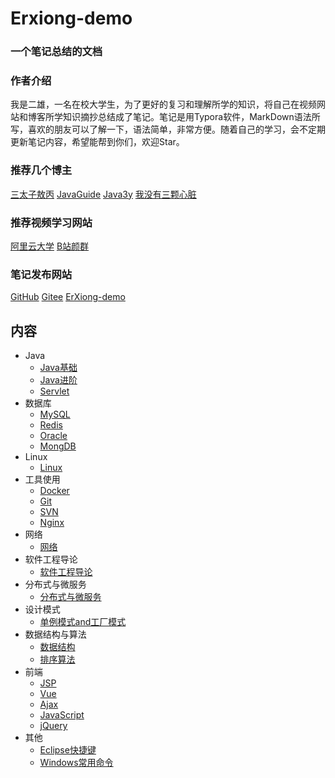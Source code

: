 # Erxiong-demo

### 一个笔记总结的文档

### 作者介绍

我是二雄，一名在校大学生，为了更好的复习和理解所学的知识，将自己在视频网站和博客所学知识摘抄总结成了笔记。笔记是用Typora软件，MarkDown语法所写，喜欢的朋友可以了解一下，语法简单，非常方便。随着自己的学习，会不定期更新笔记内容，希望能帮到你们，欢迎Star。

### 推荐几个博主

[三太子敖丙](https://github.com/AobingJava/JavaFamily)          [JavaGuide](https://github.com/Snailclimb/JavaGuide)            [Java3y](https://github.com/ZhongFuCheng3y/3y)            [我没有三颗心脏](https://github.com/wmyskxz/MoreThanJava)

### 推荐视频学习网站

[阿里云大学](https://edu.aliyun.com/roadmap/java?spm=5176.11400045.0.0.255d3a89Gfo3XO)      [B站颜群](https://space.bilibili.com/326782142?spm_id_from=333.788.b_765f7570696e666f.1)      

### 笔记发布网站

[GitHub](https://github.com/Erxionglsx/ErXiong-demo)      [Gitee](https://gitee.com/two_males/ErXiong-demo)      [ErXiong-demo](https://two_males.gitee.io/erxiong-demo/)

## 内容

- Java
  - [Java基础](./docs/Java基础.md)
  - [Java进阶](./docs/Java进阶.md)
  - [Servlet](./docs/Servlet.md)
- 数据库
  - [MySQL](./docs/数据库.md)
  - [Redis](./docs/Redis数据库.md)
  - [Oracle](./docs/Oracle.md)
  - [MongDB](./docs/MongDB.md)
- Linux
  - [Linux](./docs/Linux.md)
- 工具使用
  - [Docker](./docs/Docker.md)
  - [Git](./docs/Git.md)
  - [SVN](./docs/SVN.md)
  - [Nginx](./docs/Nginx.md)
- 网络
  - [网络](./docs/网络.md)
- 软件工程导论
  - [软件工程导论](./docs/软件工程导论.md)
- 分布式与微服务
  - [分布式与微服务](./docs/分布式.md)
- 设计模式
  - [单例模式and工厂模式](./docs/设计模式.md)
- 数据结构与算法
  - [数据结构](./docs/数据结构.md)
  - [排序算法](./docs/排序算法.md)
- 前端
  - [JSP](./docs/JSP.md)
  - [Vue](./docs/Vue.md)
  - [Ajax](./docs/Ajax学习.md)
  - [JavaScript](./docs/JS.md)
  - [jQuery](./docs/jQuery学习.md)
- 其他
  - [Eclipse快捷键](./docs/Eclipse快捷键及代码规范.md)
  - [Windows常用命令](./docs/Windows常用运行命令.md)
